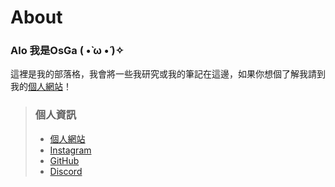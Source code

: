 # About
### Alo 我是OsGa ( •̀ ω •́ )✧

這裡是我的部落格，我會將一些我研究或我的筆記在這邊，如果你想個了解我請到我的[個人網站](https://osga.lol)！

> ### 個人資訊
> - [個人網站](https://osga.lol)
> - [Instagram](https://www.instagram.com/os324_/)
> - [GitHub](https://github.com/osga24)
> - [Discord](https://discord.com/users/osga_)